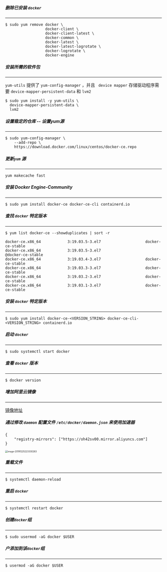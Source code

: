 ##### 删除已安装 `docker`

---

```
$ sudo yum remove docker \
                  docker-client \
                  docker-client-latest \
                  docker-common \
                  docker-latest \
                  docker-latest-logrotate \
                  docker-logrotate \
                  docker-engine
```



##### 安装所需的软件包

------

`yum-utils` 提供了 `yum-config-manager` ，并且 ` device mapper` 存储驱动程序需要 `device-mapper-persistent-data` 和 `lvm2`

```
$ sudo yum install -y yum-utils \
  device-mapper-persistent-data \
  lvm2
```



##### 设置稳定的仓库 -- 设置yum源

---

```
$ sudo yum-config-manager \
    --add-repo \
    https://download.docker.com/linux/centos/docker-ce.repo
```



##### 更新`yum` 源

---

```
yum makecache fast
```



##### 安装 Docker Engine-Community

---



```
$ sudo yum install docker-ce docker-ce-cli containerd.io
```



##### 查找 `docker` 特定版本

---

```
$ yum list docker-ce --showduplicates | sort -r
```

```
docker-ce.x86_64            3:19.03.5-3.el7                    docker-ce-stable 
docker-ce.x86_64            3:19.03.5-3.el7                    @docker-ce-stable
docker-ce.x86_64            3:19.03.4-3.el7                    docker-ce-stable 
docker-ce.x86_64            3:19.03.3-3.el7                    docker-ce-stable 
docker-ce.x86_64            3:19.03.2-3.el7                    docker-ce-stable 
docker-ce.x86_64            3:19.03.1-3.el7                    docker-ce-stable 
```



##### 安装 `docker` 特定版本

---

```
$ sudo yum install docker-ce-<VERSION_STRING> docker-ce-cli-<VERSION_STRING> containerd.io
```



##### 启动 `docker` 

---

```
$ sudo systemctl start docker
```



##### 查看 `docker` 版本

---

```
$ docker version
```



##### 增加阿里云镜像

---

 [镜像地址](https://cr.console.aliyun.com/cn-hangzhou/instances/repositories)

##### 通过修改 `daemon` 配置文件 `/etc/docker/daemon.json` 来使用加速器

```
{ 
	"registry-mirrors": ["https://oh42sv00.mirror.aliyuncs.com"]
}
```



<img src="C:\Users\EDZ\AppData\Roaming\Typora\typora-user-images\image-20191225223330263.png" alt="image-20191225223330263" style="zoom:50%;" />



##### 重载文件

---

```
$ systemctl daemon-reload
```



##### 重启 `docker` 

---

```
$ systemctl restart docker
```



##### 创建`docker`组

---

```
$ sudo usermod -aG docker $USER
```



##### 户添加到该`docker`组

---

```
$ usermod -aG docker $USER
```



